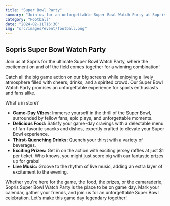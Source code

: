 ```yaml
---
title: "Super Bowl Party"
summary: "Join us for an unforgettable Super Bowl Watch Party at Sopris! Enjoy the big game, delicious food, refreshing drinks, and exciting prizes. It's the perfect way to experience the Super Bowl with friends and fellow fans."
category: "Football"
date: "2024-02-11T16:30"
img: "src/images/event/football.png"
---
```

## **Sopris Super Bowl Watch Party**
Join us at Sopris for the ultimate Super Bowl Watch Party, where the excitement on and off the field comes together for a winning combination!

Catch all the big game action on our big screens while enjoying a lively atmosphere filled with cheers, drinks, and a spirited crowd. Our Super Bowl Watch Party promises an unforgettable experience for sports enthusiasts and fans alike.

What's in store?

* **Game-Day Vibes:** Immerse yourself in the thrill of the Super Bowl, surrounded by fellow fans, epic plays, and unforgettable moments.
* **Delicious Food:** Satisfy your game-day cravings with a delectable menu of fan-favorite snacks and dishes, expertly crafted to elevate your Super Bowl experience.
* **Thirst-Quenching Drinks:** Quench your thirst with a variety of beverages.
* **Exciting Prizes:** Get in on the action with exciting jersey raffles at just $1 per ticket. Who knows, you might just score big with our fantastic prizes up for grabs!
* **Live Music:** Groove to the rhythm of live music, adding an extra layer of excitement to the evening.

Whether you're here for the game, the food, the prizes, or the camaraderie, Sopris Super Bowl Watch Party is the place to be on game day. Mark your calendar, gather your friends, and join us for an unforgettable Super Bowl celebration. Let's make this game day legendary together!

